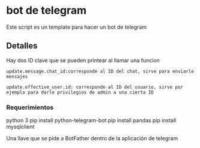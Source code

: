 # bot de telegram

Este script es un template para hacer un bot de telegram

## Detalles

Hay dos ID clave que se pueden printear al llamar una funcion

```
update.message.chat_id:corresponde al ID del chat, sirve para enviarle mensajes
```

```
update.effective_user.id: corresponde al ID del usuario, sirve por ejemplo para darle privilegios de admin a una cierta ID
```

### Requerimientos
python 3
pip install python-telegram-bot
pip install pandas
pip install mysqlclient

Una llave que se pide a BotFather dentro de la aplicación de telegram
